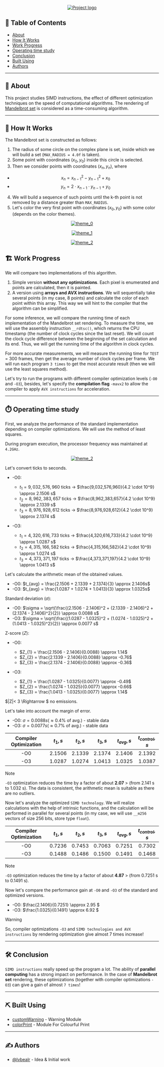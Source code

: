 <p align="center">
  <a href="" rel="noopener">
 <img src="https://i.imgur.com/HFjhr8F.png" alt="Project logo"></a>
</p>

## 📝 Table of Contents

- [About](#about)
- [How It Works](#how_it_works)
- [Work Progress](#work_progress)
- [Operating time study](#time)
- [Conclusion](#conclusion)
- [Built Using](#built_using)
- [Authors](#authors)

---

## 🧐 About <a name = "about"></a>

This project studies SIMD instructions, the effect of different optimization techniques on the speed of computational algorithms. The rendering of [Mandelbrot set](https://en.wikipedia.org/wiki/Mandelbrot_set) is considered as a time-consuming algorithm.

---

## 🔄 How It Works <a name = "how_it_works"></a>

The Mandelbrot set is constructed as follows:
1. The radius of some circle on the complex plane is set, inside which we will build a set (`MAX_RADIUS = 4.0f` is taken).
2. Some point with coordinates $(x_{0}, y_{0})$ inside this circle is selected.
3. Then we consider points with coordinates $(x_{n}, y_{n})$, where 
  - $$x_{n} = x_{n-1}^2 - y_{n-1}^2 + x_{0}$$
  - $$y_{n} = 2 \cdot x_{n-1} \cdot y_{n-1} + y_{0}$$
4. We will build a sequence of such points until the k-th point is not removed by a distance greater than `MAX_RADIUS`.
5. Let's color the very first point with coordinates $(x_{0}, y_{0})$ with some color (depends on the color themes).

<p align="center">
  <a href="" rel="noopener">
 <img src="https://i.imgur.com/m9lE6s3.png" alt="theme_0"></a>
</p>

<p align="center">
  <a href="" rel="noopener">
 <img src="https://i.imgur.com/aoAR43e.png" alt="theme_1"></a>
</p>

<p align="center">
  <a href="" rel="noopener">
 <img src="https://i.imgur.com/EQ3q7Xm.png" alt="theme_2"></a>
</p>


## 🏗 Work Progress <a name = "work_progress"></a>

We will compare two implementations of this algorithm.
1. Simple version **without any optimizations**. Each pixel is enumerated and points are calculated, then it is painted.
2. A version using **arrays and AVX instructions**. We will sequentially take several points (in my case, 8 points) and calculate the color of each point within this array. This way we will hint to the compiler that the algorithm can be simplified.

For some inference, we will compare the running time of each implementation of the Mandelbrot set rendering.
To measure the time, we will use the assembly instruction `__rdtsc()`, which returns the CPU timestamp (the number of clock cycles since the last reset). We will count the clock cycle difference between the beginning of the set calculation and its end. Thus, we will get the running time of the algorithm in clock cycles. 

For more accurate measurements, we will measure the running time for `TEST` = 300 frames, then get the average number of clock cycles per frame. We will run each program `3 times` to get the most accurate result (then we will use the least squares method).

Let's try to run the programs with different compiler optimization levels (`-O0` and `-O3`), besides, let's specify the **compilation flag** `-mavx2` to allow the compiler to apply `AVX instructions` for acceleration.

---

## ⏱️ Operating time study <a name = "time"></a>

First, we analyze the performance of the standard implementation depending on compiler optimizations. We will use the method of least squares.

During program execution, the processor frequency was maintained at `4.2GHz`.

<p align="center">
  <a href="" rel="noopener">
 <img src="https://i.imgur.com/gA5BIXI.jpeg" alt="theme_2"></a>
</p>

Let's convert ticks to seconds.

* -O0:
  + $t_1 = 9,032,576,960$ ticks -> $\frac{9,032,576,960}{4.2 \cdot 10^9} \approx 2.1506 s$
  + $t_2 = 8,962,383,657$ ticks -> $\frac{8,962,383,657}{4.2 \cdot 10^9} \approx 2.1339 s$
  + $t_3 = 8,976,928,612$ ticks -> $\frac{8,976,928,612}{4.2 \cdot 10^9} \approx 2.1374 s$

* -O3:
  + $t_1 = 4,320,616,733$ ticks -> $\frac{4,320,616,733}{4.2 \cdot 10^9} \approx 1.0287 s$
  + $t_2 = 4,315,166,582$ ticks -> $\frac{4,315,166,582}{4.2 \cdot 10^9} \approx 1.0274 s$
  + $t_3 = 4,373,371,197$ ticks -> $\frac{4,373,371,197}{4.2 \cdot 10^9} \approx 1.0413 s$

Let's calculate the arithmetic mean of the obtained values.

* -O0: $t_{avg} = \frac{2.1506 + 2.1339 + 2.1374}{3} \approx 2.1406s$
* -O3: $t_{avg} = \frac{1.0287 + 1.0274 + 1.0413}{3} \approx 1.0325s$

Standard deviation ($\sigma$):

* -O0: $\sigma = \sqrt{\frac{(2.1506 - 2.1406)^2 + (2.1339 - 2.1406)^2 + (2.1374 - 2.1406)^2}{2}} \approx 0.0088 s$
* -O3: $\sigma = \sqrt{\frac{(1.0287 - 1.0325)^2 + (1.0274 - 1.0325)^2 + (1.0413 - 1.0325)^2}{2}} \approx 0.0077 s$

Z-score ($Z$):

* -O0:
  + $Z_{1} = \frac{2.1506 - 2.1406}{0.0088} \approx 1.14$
  + $Z_{2} = \frac{2.1339 - 2.1406}{0.0088} \approx -0.76$
  + $Z_{3} = \frac{2.1374 - 2.1406}{0.0088} \approx -0.36$

* -O3:
  + $Z_{1} = \frac{1.0287 - 1.0325}{0.0077} \approx -0.49$
  + $Z_{2} = \frac{1.0274 - 1.0325}{0.0077} \approx -0.66$
  + $Z_{3} = \frac{1.0413 - 1.0325}{0.0077} \approx 1.14$

$|Z|< 3 \Rightarrow $ no emissions. 

Let's take into account the margin of error.

* -O0: $\sigma = 0.0088 s (\approx 0.4\% \text{ of avg.})$ - stable data
* -O3: $\sigma = 0.0077 s (\approx 0.7\% \text{ of avg.})$ - stable data

| Compiler Optimization   | $t_{1}, s$ | $t_{2}, s$ | $t_{3}, s$ | $t_{avg}, s$ | $t_{control}, s$ |
|:-----------------------:|:----------:|:----------:|:----------:|:------------:|:----------------:|
|  -O0                    | 2.1506     | 2.1339     | 2.1374     | 2.1406       |  2.1392          |
|  -O3                    | 1.0287     | 1.0274     | 1.0413     | 1.0325       |  1.0387          |

> [!NOTE]
> `-O3` optimization reduces the time by a factor of about **2.07** > (from 2.141 s to 1.032 s).
> The data is consistent, the arithmetic mean is suitable as there are no outliers.

Now let's analyze the optimized ``SIMD technology``.
We will realize calculations with the help of intrinsic functions, and the calculation will be performed in parallel for several points (in my case, we will use `__m256` vectors of size 256 bits, store type `float`).   

| Compiler Optimization   | $t_{1}, s$ | $t_{2}, s$ | $t_{3}, s$ | $t_{avg}, s$ | $t_{control}, s$ |
|:-----------------------:|:----------:|:----------:|:----------:|:------------:|:----------------:|
|  -O0                    | 0.7236     | 0.7453     | 0.7063     | 0.7251       |  0.7302          |
|  -O3                    | 0.1488     | 0.1486     | 0.1500     | 0.1491       |  0.1468          |


> [!NOTE]
> `-O3` optimization reduces the time by a factor of about **4.87** > (from 0.7251 s to 0.1491 s).

Now let's compare the performance gain at `-O0` and `-O3` of the standard and optimized versions.

* -O0: $\frac{2.1406}{0.7251} \approx 2.95 $
* -O3: $\frac{1.0325}{0.1491} \approx 6.92 $

> [!WARNING]
> So, compiler optimizations `-O3` and `SIMD technologies and AVX instructions` by rendering optimization give almost 7 times increase!

---

## 🛠️ Conclusion <a name = "conclusion"></a>

`SIMD instructions` really speed up the program a lot. The ability of **parallel computing** has a strong impact on performance. In the case of **Mandelbrot set** rendering, these optimizations (together with compiler optimizations `-O3`) can give a gain of almost `7 times`!

---

## ⛏ Built Using <a name = "built_using"></a>

- [customWarning](https://github.com/lvbealr/customWarning) - Warning Module
- [colorPrint](https://github.com/lvbealr/colorPrint) - Module For Colourful Print

---

## ✍ Authors <a name = "authors"></a>

- [@lvbealr](https://github.com/lvbealr) - Idea & Initial work
